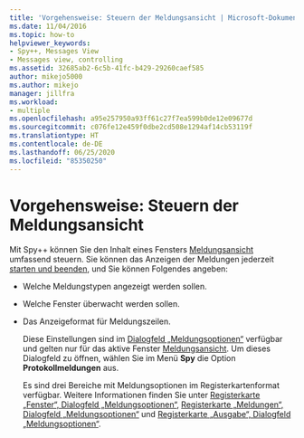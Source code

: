 ```yaml
---
title: 'Vorgehensweise: Steuern der Meldungsansicht | Microsoft-Dokumentation'
ms.date: 11/04/2016
ms.topic: how-to
helpviewer_keywords:
- Spy++, Messages View
- Messages view, controlling
ms.assetid: 32685ab2-6c5b-41fc-b429-29260caef585
author: mikejo5000
ms.author: mikejo
manager: jillfra
ms.workload:
- multiple
ms.openlocfilehash: a95e257950a93ff61c27f7ea599b0de12e09677d
ms.sourcegitcommit: c076fe12e459f0dbe2cd508e1294af14cb53119f
ms.translationtype: HT
ms.contentlocale: de-DE
ms.lasthandoff: 06/25/2020
ms.locfileid: "85350250"
---
```

# <a name="how-to-control-messages-view"></a>Vorgehensweise: Steuern der Meldungsansicht
Mit Spy++ können Sie den Inhalt eines Fensters [Meldungsansicht](../debugger/messages-view.md) umfassend steuern. Sie können das Anzeigen der Meldungen jederzeit [starten und beenden](../debugger/how-to-start-and-stop-the-message-log-display.md), und Sie können Folgendes angeben:

- Welche Meldungstypen angezeigt werden sollen.

- Welche Fenster überwacht werden sollen.

- Das Anzeigeformat für Meldungszeilen.

  Diese Einstellungen sind im [Dialogfeld „Meldungsoptionen“](../debugger/message-options-dialog-box.md) verfügbar und gelten nur für das aktive Fenster [Meldungsansicht](../debugger/messages-view.md). Um dieses Dialogfeld zu öffnen, wählen Sie im Menü **Spy** die Option **Protokollmeldungen** aus.

  Es sind drei Bereiche mit Meldungsoptionen im Registerkartenformat verfügbar. Weitere Informationen finden Sie unter [Registerkarte „Fenster“, Dialogfeld „Meldungsoptionen“](../debugger/windows-tab-message-options-dialog-box.md), [Registerkarte „Meldungen“, Dialogfeld „Meldungsoptionen“](../debugger/messages-tab-message-options-dialog-box.md) und [Registerkarte „Ausgabe“, Dialogfeld „Meldungsoptionen“](../debugger/output-tab-message-options-dialog-box.md).